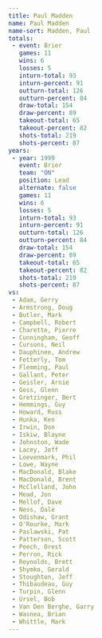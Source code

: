 ```yaml
---
title: Paul Madden
name: Paul Madden
name-sort: Madden, Paul
totals:
 - event: Brier
   games: 11
   wins: 6
   losses: 5
   inturn-total: 93
   inturn-percent: 91
   outturn-total: 126
   outturn-percent: 84
   draw-total: 154
   draw-percent: 89
   takeout-total: 65
   takeout-percent: 82
   shots-total: 219
   shots-percent: 87
years:
 - year: 1999
   event: Brier
   team: "ON"
   position: Lead
   alternate: false
   games: 11
   wins: 6
   losses: 5
   inturn-total: 93
   inturn-percent: 91
   outturn-total: 126
   outturn-percent: 84
   draw-total: 154
   draw-percent: 89
   takeout-total: 65
   takeout-percent: 82
   shots-total: 219
   shots-percent: 87
vs:
 - Adam, Gerry
 - Armstrong, Doug
 - Butler, Mark
 - Campbell, Robert
 - Charette, Pierre
 - Cunningham, Geoff
 - Cursons, Neil
 - Dauphinee, Andrew
 - Fetterly, Tom
 - Flemming, Paul
 - Gallant, Peter
 - Geisler, Arnie
 - Goss, Glenn
 - Gretzinger, Bert
 - Hemmings, Guy
 - Howard, Russ
 - Hunka, Ken
 - Irwin, Don
 - Iskiw, Blayne
 - Johnston, Wade
 - Lacey, Jeff
 - Loevenmark, Phil
 - Lowe, Wayne
 - MacDonald, Blake
 - MacDonald, Brent
 - McClelland, John
 - Mead, Jon
 - Mellof, Dave
 - Ness, Dale
 - Odishaw, Grant
 - O'Rourke, Mark
 - Paslawski, Pat
 - Patterson, Scott
 - Peech, Orest
 - Perron, Rick
 - Reynolds, Brett
 - Shymko, Gerald
 - Stoughton, Jeff
 - Thibaudeau, Guy
 - Turpin, Glenn
 - Ursel, Bob
 - Van Den Berghe, Garry
 - Wasnea, Brian
 - Whittle, Mark
---
```

